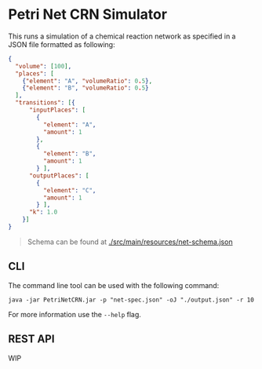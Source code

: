 # Petri Net CRN Simulator

This runs a simulation of a chemical reaction network as specified in a JSON
file formatted as following:

```json
{
  "volume": [100],
  "places": [
    {"element": "A", "volumeRatio": 0.5},
    {"element": "B", "volumeRatio": 0.5}
  ],
  "transitions": [{
      "inputPlaces": [
        {
          "element": "A",
          "amount": 1
        },
        {
          "element": "B",
          "amount": 1
        } ],
      "outputPlaces": [
        {
          "element": "C",
          "amount": 1
        } ],
      "k": 1.0
    }]
}
```

> Schema can be found at [./src/main/resources/net-schema.json](./src/main/resources/net-schema.json)

## CLI

The command line tool can be used with the following command:

```commandline
java -jar PetriNetCRN.jar -p "net-spec.json" -oJ "./output.json" -r 10
```

For more information use the `--help` flag.

## REST API

WIP
